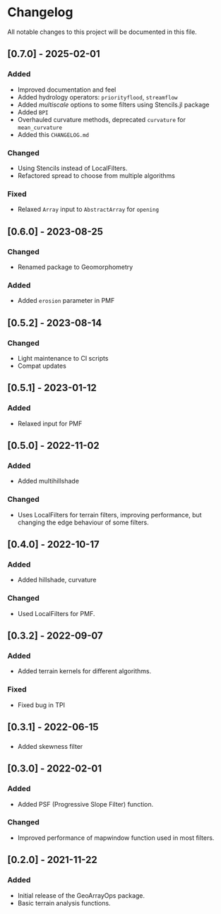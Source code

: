 # Changelog

All notable changes to this project will be documented in this file.

## [0.7.0] - 2025-02-01

### Added
- Improved documentation and feel
- Added hydrology operators: `priorityflood`, `streamflow`
- Added *multiscale* options to some filters using Stencils.jl package
- Added `BPI`
- Overhauled curvature methods, deprecated `curvature` for `mean_curvature`
- Added this `CHANGELOG.md`

### Changed
- Using Stencils instead of LocalFilters.
- Refactored spread to choose from multiple algorithms

### Fixed
- Relaxed `Array` input to `AbstractArray` for `opening`

## [0.6.0] - 2023-08-25
### Changed
- Renamed package to Geomorphometry

### Added
- Added `erosion` parameter in PMF

## [0.5.2] - 2023-08-14
### Changed
- Light maintenance to CI scripts
- Compat updates

## [0.5.1] - 2023-01-12
### Added
- Relaxed input for PMF

## [0.5.0] - 2022-11-02

### Added
- Added multihillshade

### Changed
- Uses LocalFilters for terrain filters, improving performance, but changing the edge behaviour of some filters.

## [0.4.0] - 2022-10-17
### Added
- Added hillshade, curvature

### Changed
- Used LocalFilters for PMF.

## [0.3.2] - 2022-09-07
### Added
- Added terrain kernels for different algorithms.

### Fixed
- Fixed bug in TPI

## [0.3.1] - 2022-06-15
### 
- Added skewness filter

## [0.3.0] - 2022-02-01
### Added
- Added PSF (Progressive Slope Filter) function.

### Changed
- Improved performance of mapwindow function used in most filters.

## [0.2.0] - 2021-11-22
### Added
- Initial release of the GeoArrayOps package.
- Basic terrain analysis functions.

